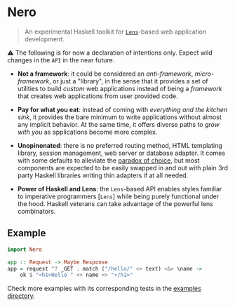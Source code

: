 # Nero

> An experimental Haskell toolkit for [`Lens`][lens-home]-based web
> application development.

:warning: The following is for now a declaration of intentions only.
Expect wild changes in the `API` in the near future.

* **Not a framework**: it could be considered an *anti-framework*,
  *micro-framework*, or just a "library", in the sense that it provides a
  set of utilities to build *custom* web applications instead of being a
  *framework* that creates web applications from user provided code.

  <!-- In reality this is more a distinction in intention than in actual
  code-->

* **Pay for what you eat**: instead of coming with *everything and the
  kitchen sink*, it provides the bare minimum to write applications
  without almost any implicit behavior. At the same time, it offers
  diverse paths to *grow with you* as applications become more complex.

  <!-- No monad transformers until they are needed.-->

* **Unopinonated**: there is no preferred routing method, HTML templating
  library, session management, web server or database adapter. It comes with
  some defaults to alleviate the [paradox of
  choice](https://en.wikipedia.org/wiki/The_Paradox_of_Choice), but most
  components are expected to be easily swapped in and out with plain 3rd
  party Haskell libraries writing thin adapters if at all needed.

  <!-- Is pluggable right here? Sounds out of fashion -->

* **Power of Haskell and Lens**: the `Lens`-based API enables styles
  familiar to imperative programmers [`Lens`] while being purely
  functional under the hood. Haskell veterans can take advantage of the
  powerful lens combinators.

## Example

```haskell
import Nero

app :: Request -> Maybe Response
app = request ^? _GET . match ("/hello/" <> text) <&> \name ->
    ok $ "<h1>Hello " <> name <> "</h1>"
```

Check more examples with its corresponding tests in the [examples directory](
https://github.com/jdnavarro/nero/tree/master/examples).

[lens-home]: [https://lens.github.io/]
